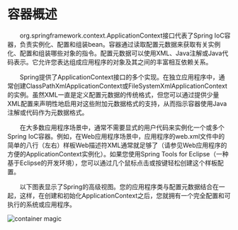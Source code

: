 # 容器概述

&emsp;&emsp;org.springframework.context.ApplicationContext接口代表了Spring IoC容器，负责实例化、配置和组装bean。容器通过读取配置元数据来获取有关实例化、配置和组装哪些对象的指令。配置元数据可以使用XML、Java注解或Java代码表示。它允许您表达组成应用程序的对象及其之间的丰富相互依赖关系。

&emsp;&emsp;Spring提供了ApplicationContext接口的多个实现。在独立应用程序中，通常创建ClassPathXmlApplicationContext或FileSystemXmlApplicationContext的实例。虽然XML一直是定义配置元数据的传统格式，但您可以通过提供少量XML配置来声明性地启用对这些附加元数据格式的支持，从而指示容器使用Java注解或代码作为元数据格式。

&emsp;&emsp;在大多数应用程序场景中，通常不需要显式的用户代码来实例化一个或多个Spring IoC容器。例如，在Web应用程序场景中，应用程序的web.xml文件中的简单的八行（左右）样板Web描述符XML通常就足够了（请参见Web应用程序的方便的ApplicationContext实例化）。如果您使用Spring Tools for Eclipse（一种基于Eclipse的开发环境），您可以通过几个鼠标点击或按键轻松创建这个样板配置。

&emsp;&emsp;以下图表显示了Spring的高级视图。您的应用程序类与配置元数据结合在一起，这样，在创建和初始化ApplicationContext之后，您就拥有一个完全配置和可执行的系统或应用程序。

![container magic](https://docs.spring.io/spring-framework/docs/6.0.6/reference/html/images/container-magic.png)

